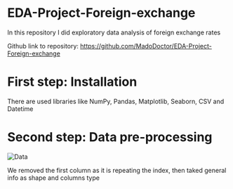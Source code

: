 # EDA-Project-Foreign-exchange
In this repository I did exploratory data analysis of foreign exchange rates

Github link to repository: https://github.com/MadoDoctor/EDA-Project-Foreign-exchange

# First step: Installation
There are used libraries like NumPy, Pandas, Matplotlib, Seaborn, CSV and Datetime

# Second step: Data pre-processing

![Data](https://disk.yandex.kz/i/MsxfQWIzYYjclw)

We removed the first column as it is repeating the index, then taked general info as shape and columns type

#


